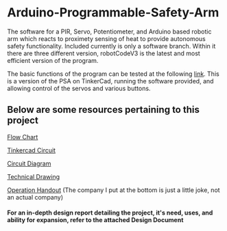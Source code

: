 # Arduino-Programmable-Safety-Arm
The software for a PIR, Servo, Potentiometer, and Arduino based robotic arm which reacts to proximety sensing of heat to provide autonomous safety functionality.
Included currently is only a software branch. Within it there are three different version, robotCodeV3 is the latest and most efficient version of the program.

The basic functions of the program can be tested at the following [link](https://www.tinkercad.com/things/hKVaefZe7dy-psa-programmable-safety-arm/editel?sharecode=Ip9xPsaTkJJnUsFyGO4d6exGM3i6lTsaoV6gpvMoA3U).
This is a version of the PSA on TinkerCad, running the software provided, and allowing control of the servos and various buttons.

## Below are some resources pertaining to this project
[Flow Chart](https://imgur.com/Bef4Oah)

[Tinkercad Circuit](https://imgur.com/RYxic7s)

[Circuit Diagram](https://imgur.com/zNoO7DK)

[Technical Drawing](https://drive.google.com/open?id=1qnlo1Zj92EqHDWku5DCsIvkkV9JtC5pn)

[Operation Handout](https://drive.google.com/open?id=1htvVKKVERs7gz3_1c18QGhfO6S7aqbLl) (The company I put at the bottom is just a little joke, not an actual company)

#### For an in-depth design report detailing the project, it's need, uses, and ability for expansion, refer to the attached Design Document
